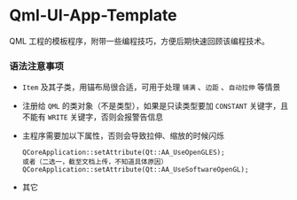 # Qml-UI-App-Template
QML 工程的模板程序，附带一些编程技巧，方便后期快速回顾该编程技术。



### 语法注意事项

* `Item` 及其子类，用锚布局很合适，可用于处理 `铺满` 、`边距` 、`自动拉伸` 等情景

* 注册给 `QML` 的类对象（不是类型），如果是只读类型要加 `CONSTANT` 关键字，且不能有 `WRITE` 关键字，否则会报警告信息

* 主程序需要加以下属性，否则会导致拉伸、缩放的时候闪烁

  ```
  QCoreApplication::setAttribute(Qt::AA_UseOpenGLES);
  或者（二选一，截至文档上传，不知道具体原因）
  QCoreApplication::setAttribute(Qt::AA_UseSoftwareOpenGL);
  ```

* 其它
